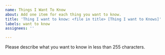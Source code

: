 ```yaml
---
name: Things I Want To Know
about: Add one item for each thing you want to know.
title: 'Thing I want to know: <file in title> [Thing I want to Knows]'
labels: want to know
assignees: ''

---
```


Please describe what you want to know in less than 255 characters.
